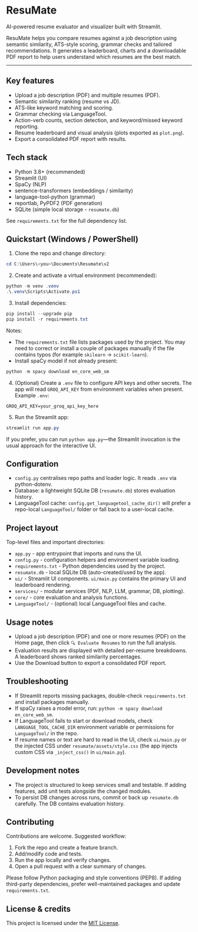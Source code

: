# ResuMate

AI-powered resume evaluator and visualizer built with Streamlit.

ResuMate helps you compare resumes against a job description using semantic similarity, ATS-style scoring, grammar checks and tailored recommendations. It generates a leaderboard, charts and a downloadable PDF report to help users understand which resumes are the best match.

---

## Key features

- Upload a job description (PDF) and multiple resumes (PDF).
- Semantic similarity ranking (resume vs JD).
- ATS-like keyword matching and scoring.
- Grammar checking via LanguageTool.
- Action-verb counts, section detection, and keyword/missed keyword reporting.
- Resume leaderboard and visual analysis (plots exported as `plot.png`).
- Export a consolidated PDF report with results.

## Tech stack

- Python 3.8+ (recommended)
- Streamlit (UI)
- SpaCy (NLP)
- sentence-transformers (embeddings / similarity)
- language-tool-python (grammar)
- reportlab, PyPDF2 (PDF generation)
- SQLite (simple local storage - `resumate.db`)

See `requirements.txt` for the full dependency list.

## Quickstart (Windows / PowerShell)

1. Clone the repo and change directory:

```powershell
cd C:\Users\<you>\Documents\Resumate\v2
```

2. Create and activate a virtual environment (recommended):

```powershell
python -m venv .venv
.\.venv\Scripts\Activate.ps1
```

3. Install dependencies:

```powershell
pip install --upgrade pip
pip install -r requirements.txt
```

Notes:
- The `requirements.txt` file lists packages used by the project. You may need to correct or install a couple of packages manually if the file contains typos (for example `skilearn` → `scikit-learn`).
- Install spaCy model if not already present:

```powershell
python -m spacy download en_core_web_sm
```

4. (Optional) Create a `.env` file to configure API keys and other secrets. The app will read `GROQ_API_KEY` from environment variables when present. Example `.env`:

```
GROQ_API_KEY=your_groq_api_key_here
```

5. Run the Streamlit app:

```powershell
streamlit run app.py
```

If you prefer, you can run `python app.py`—the Streamlit invocation is the usual approach for the interactive UI.

## Configuration

- `config.py` centralises repo paths and loader logic. It reads `.env` via python-dotenv.
- Database: a lightweight SQLite DB (`resumate.db`) stores evaluation history.
- LanguageTool cache: `config.get_languagetool_cache_dir()` will prefer a repo-local `LanguageTool/` folder or fall back to a user-local cache.

## Project layout

Top-level files and important directories:

- `app.py` - app entrypoint that imports and runs the UI.
- `config.py` - configuration helpers and environment variable loading.
- `requirements.txt` - Python dependencies used by the project.
- `resumate.db` - local SQLite DB (auto-created/used by the app).
- `ui/` - Streamlit UI components. `ui/main.py` contains the primary UI and leaderboard rendering.
- `services/` - modular services (PDF, NLP, LLM, grammar, DB, plotting).
- `core/` - core evaluation and analysis functions.
- `LanguageTool/` - (optional) local LanguageTool files and cache.

## Usage notes

- Upload a job description (PDF) and one or more resumes (PDF) on the Home page, then click `🔍 Evaluate Resumes` to run the full analysis.
- Evaluation results are displayed with detailed per-resume breakdowns. A leaderboard shows ranked similarity percentages.
- Use the Download button to export a consolidated PDF report.

## Troubleshooting

- If Streamlit reports missing packages, double-check `requirements.txt` and install packages manually.
- If spaCy raises a model error, run: `python -m spacy download en_core_web_sm`.
- If LanguageTool fails to start or download models, check `LANGUAGE_TOOL_CACHE_DIR` environment variable or permissions for `LanguageTool/` in the repo.
- If resume names or text are hard to read in the UI, check `ui/main.py` or the injected CSS under `resumate/assets/style.css` (the app injects custom CSS via `_inject_css()` in `ui/main.py`).

## Development notes

- The project is structured to keep services small and testable. If adding features, add unit tests alongside the changed modules.
- To persist DB changes across runs, commit or back up `resumate.db` carefully. The DB contains evaluation history.

## Contributing

Contributions are welcome. Suggested workflow:

1. Fork the repo and create a feature branch.
2. Add/modify code and tests.
3. Run the app locally and verify changes.
4. Open a pull request with a clear summary of changes.

Please follow Python packaging and style conventions (PEP8). If adding third-party dependencies, prefer well-maintained packages and update `requirements.txt`.

## License & credits

This project is licensed under the [MIT License](./LICENSE).
